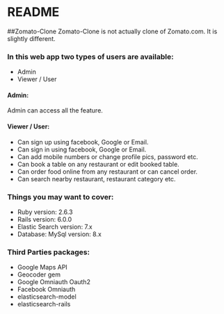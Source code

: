# README

##Zomato-Clone
Zomato-Clone is not actually clone of Zomato.com. It is slightly different.

### In this web app two types of users are available: 
  * Admin
  * Viewer / User

#### Admin:
  Admin can access all the feature.

#### Viewer / User:
  * Can sign up using facebook, Google or Email.
  * Can sign in using facebook, Google or Email.
  * Can add mobile numbers or change profile pics, password etc.
  * Can book a table on any restaurant or edit booked table.
  * Can order food online from any restaurant or can cancel order.
  * Can search nearby restaurant, restaurant category etc.

### Things you may want to cover:
  * Ruby version: 2.6.3
  * Rails version: 6.0.0
  * Elastic Search version: 7.x
  * Database: MySql version: 8.x

### Third Parties packages:
  * Google Maps API
  * Geocoder gem
  * Google Omniauth Oauth2
  * Facebook Omniauth
  * elasticsearch-model
  * elasticsearch-rails